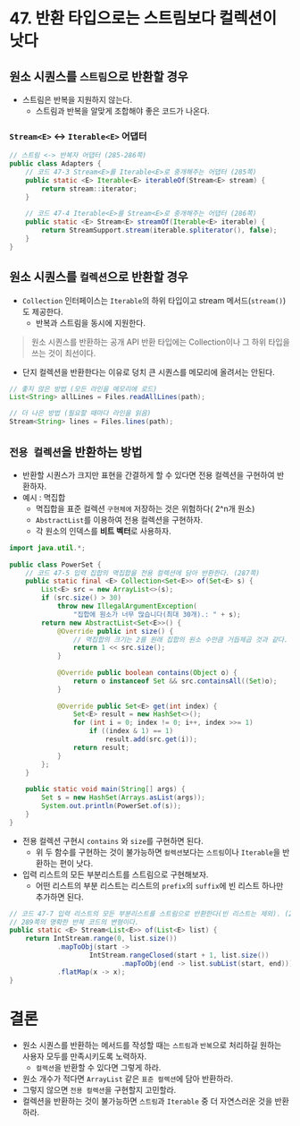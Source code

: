 # 47. 반환 타입으로는 스트림보다 컬렉션이 낫다
## 원소 시퀀스를 `스트림`으로 반환할 경우
- 스트림은 반복을 지원하지 않는다.
    - 스트림과 반복을 알맞게 조합해야 좋은 코드가 나온다.
### `Stream<E>` <-> `Iterable<E>` 어댑터
```java
// 스트림 <-> 반복자 어댑터 (285-286쪽)  
public class Adapters {  
    // 코드 47-3 Stream<E>를 Iterable<E>로 중개해주는 어댑터 (285쪽)  
    public static <E> Iterable<E> iterableOf(Stream<E> stream) {  
        return stream::iterator;  
    }  
  
    // 코드 47-4 Iterable<E>를 Stream<E>로 중개해주는 어댑터 (286쪽)  
    public static <E> Stream<E> streamOf(Iterable<E> iterable) {  
        return StreamSupport.stream(iterable.spliterator(), false);  
    }  
}
```

## 원소 시퀀스를 `컬렉션`으로 반환할 경우
- `Collection` 인터페이스는 `Iterable`의 하위 타입이고 stream 메서드(`stream()`)도 제공한다.
    - 반복과 스트림을 동시에 지원한다.
> 원소 시퀀스를 반환하는 공개 API 반환 타입에는 Collection이나 그 하위 타입을 쓰는 것이 최선이다.
- 단지 컬렉션을 반환한다는 이유로 덩치 큰 시퀀스를 메모리에 올려서는 안된다.
```java
// 좋지 않은 방법 (모든 라인을 메모리에 로드)
List<String> allLines = Files.readAllLines(path);

// 더 나은 방법 (필요할 때마다 라인을 읽음)
Stream<String> lines = Files.lines(path);
```

## `전용 컬렉션`을 반환하는 방법
- 반환할 시퀀스가 크지만 표현을 간결하게 할 수 있다면 전용 컬렉션을 구현하여 반환하자.
- 예시 : 멱집합
    - 멱집합을 표준 컬렉션 `구현체에` 저장하는 것은 위험하다( 2^n개 원소)
    - `AbstractList`를 이용하여 전용 컬렉션을 구현하자.
    - 각 원소의 인덱스를 **비트 벡터**로 사용하자.
```java
import java.util.*;  
  
public class PowerSet {  
    // 코드 47-5 입력 집합의 멱집합을 전용 컬렉션에 담아 반환한다. (287쪽)  
    public static final <E> Collection<Set<E>> of(Set<E> s) {  
        List<E> src = new ArrayList<>(s);  
        if (src.size() > 30)  
            throw new IllegalArgumentException(  
                "집합에 원소가 너무 많습니다(최대 30개).: " + s);  
        return new AbstractList<Set<E>>() {  
            @Override public int size() {  
                // 멱집합의 크기는 2를 원래 집합의 원소 수만큼 거듭제곱 것과 같다.  
                return 1 << src.size();  
            }  
  
            @Override public boolean contains(Object o) {  
                return o instanceof Set && src.containsAll((Set)o);  
            }  
  
            @Override public Set<E> get(int index) {  
                Set<E> result = new HashSet<>();  
                for (int i = 0; index != 0; i++, index >>= 1)  
                    if ((index & 1) == 1)  
                        result.add(src.get(i));  
                return result;  
            }  
        };  
    }  
  
    public static void main(String[] args) {  
        Set s = new HashSet(Arrays.asList(args));  
        System.out.println(PowerSet.of(s));  
    }  
}
```

- 전용 컬렉션 구현시 `contains` 와 `size`를 구현하면 된다.
    - 위 두 함수를 구현하는 것이 불가능하면 `컬렉션`보다는 `스트림`이나 `Iterable`을 반환하는 편이 낫다.
- 입력 리스트의 모든 부분리스트를 스트림으로 구현해보자.
    - 어떤 리스트의 부분 리스트는 리스트의 `prefix`의 `suffix`에 빈 리스트 하나만 추가하면 된다.
```java
// 코드 47-7 입력 리스트의 모든 부분리스트를 스트림으로 반환한다(빈 리스트는 제외). (289쪽)  
// 289쪽의 명확한 반복 코드의 변형이다.  
public static <E> Stream<List<E>> of(List<E> list) {  
    return IntStream.range(0, list.size())  
            .mapToObj(start ->  
                    IntStream.rangeClosed(start + 1, list.size())  
                            .mapToObj(end -> list.subList(start, end)))  
            .flatMap(x -> x);  
}
```


# 결론
- 원소 시퀀스를 반환하는 메서드를 작성할 때는 `스트림`과 `반복`으로 처리하길 원하는 사용자 모두를 만족시키도록 노력하자.
    - `컬렉션`을 반환할 수 있다면 그렇게 하라.
- 원소 개수가 적다면 `ArrayList` 같은 `표준 컬렉션`에 담아 반환하라.
- 그렇지 않으면 `전용 컬렉션`을 구현할지 고민할라.
- 컬렉션을 반환하는 것이 불가능하면 `스트림`과 `Iterable` 중 더 자연스러운 것을 반환하라.

